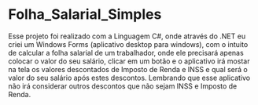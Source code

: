 # Folha_Salarial_Simples
 Esse projeto foi realizado com a Linguagem C#, onde através do .NET eu criei um Windows Forms (aplicativo desktop para windows), com o intuito de calcular a folha salarial de um trabalhador, onde ele precisará apenas colocar o valor do seu salário, clicar em um botão e o aplicativo irá mostar na tela os valores descontados de Imposto de Renda e INSS e qual será o valor do seu salário após estes descontos. Lembrando que esse aplicativo não irá considerar outros descontos que não sejam INSS e Imposto de Renda. 
